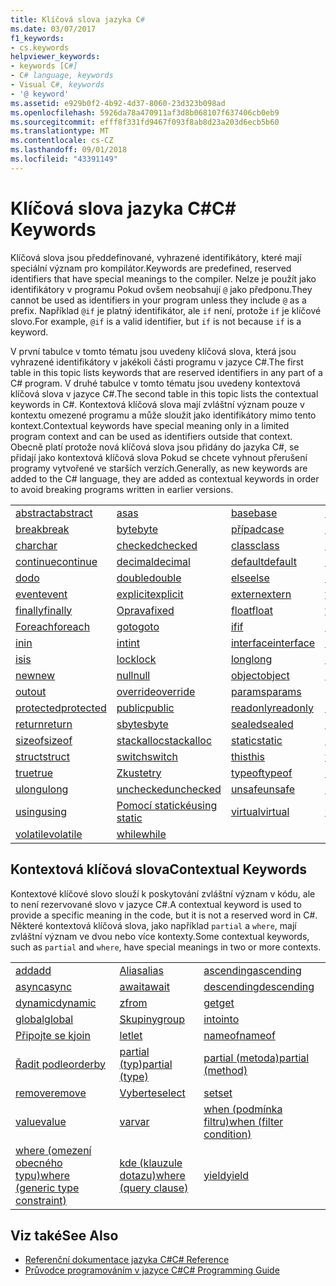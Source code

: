```yaml
---
title: Klíčová slova jazyka C#
ms.date: 03/07/2017
f1_keywords:
- cs.keywords
helpviewer_keywords:
- keywords [C#]
- C# language, keywords
- Visual C#, keywords
- '@ keyword'
ms.assetid: e929b0f2-4b92-4d37-8060-23d323b098ad
ms.openlocfilehash: 5926da78a470911af3d8b068107f637406cb0eb9
ms.sourcegitcommit: efff8f331fd9467f093f8ab8d23a203d6ecb5b60
ms.translationtype: MT
ms.contentlocale: cs-CZ
ms.lasthandoff: 09/01/2018
ms.locfileid: "43391149"
---
```

# <a name="c-keywords"></a><span data-ttu-id="425ba-102">Klíčová slova jazyka C#</span><span class="sxs-lookup"><span data-stu-id="425ba-102">C# Keywords</span></span>
<span data-ttu-id="425ba-103">Klíčová slova jsou předdefinované, vyhrazené identifikátory, které mají speciální význam pro kompilátor.</span><span class="sxs-lookup"><span data-stu-id="425ba-103">Keywords are predefined, reserved identifiers that have special meanings to the compiler.</span></span> <span data-ttu-id="425ba-104">Nelze je použít jako identifikátory v programu Pokud ovšem neobsahují `@` jako předponu.</span><span class="sxs-lookup"><span data-stu-id="425ba-104">They cannot be used as identifiers in your program unless they include `@` as a prefix.</span></span> <span data-ttu-id="425ba-105">Například `@if` je platný identifikátor, ale `if` není, protože `if` je klíčové slovo.</span><span class="sxs-lookup"><span data-stu-id="425ba-105">For example, `@if` is a valid identifier, but `if` is not because `if` is a keyword.</span></span>  
  
 <span data-ttu-id="425ba-106">V první tabulce v tomto tématu jsou uvedeny klíčová slova, která jsou vyhrazené identifikátory v jakékoli části programu v jazyce C#.</span><span class="sxs-lookup"><span data-stu-id="425ba-106">The first table in this topic lists keywords that are reserved identifiers in any part of a C# program.</span></span> <span data-ttu-id="425ba-107">V druhé tabulce v tomto tématu jsou uvedeny kontextová klíčová slova v jazyce C#.</span><span class="sxs-lookup"><span data-stu-id="425ba-107">The second table in this topic lists the contextual keywords in C#.</span></span> <span data-ttu-id="425ba-108">Kontextová klíčová slova mají zvláštní význam pouze v kontextu omezené programu a může sloužit jako identifikátory mimo tento kontext.</span><span class="sxs-lookup"><span data-stu-id="425ba-108">Contextual keywords have special meaning only in a limited program context and can be used as identifiers outside that context.</span></span> <span data-ttu-id="425ba-109">Obecně platí protože nová klíčová slova jsou přidány do jazyka C#, se přidají jako kontextová klíčová slova Pokud se chcete vyhnout přerušení programy vytvořené ve starších verzích.</span><span class="sxs-lookup"><span data-stu-id="425ba-109">Generally, as new keywords are added to the C# language, they are added as contextual keywords in order to avoid breaking programs written in earlier versions.</span></span>  
  
|||||  
|---|---|---|---|  
|[<span data-ttu-id="425ba-110">abstract</span><span class="sxs-lookup"><span data-stu-id="425ba-110">abstract</span></span>](../../../csharp/language-reference/keywords/abstract.md)|[<span data-ttu-id="425ba-111">as</span><span class="sxs-lookup"><span data-stu-id="425ba-111">as</span></span>](../../../csharp/language-reference/keywords/as.md)|[<span data-ttu-id="425ba-112">base</span><span class="sxs-lookup"><span data-stu-id="425ba-112">base</span></span>](../../../csharp/language-reference/keywords/base.md)|[<span data-ttu-id="425ba-113">bool</span><span class="sxs-lookup"><span data-stu-id="425ba-113">bool</span></span>](../../../csharp/language-reference/keywords/bool.md)|  
|[<span data-ttu-id="425ba-114">break</span><span class="sxs-lookup"><span data-stu-id="425ba-114">break</span></span>](../../../csharp/language-reference/keywords/break.md)|[<span data-ttu-id="425ba-115">byte</span><span class="sxs-lookup"><span data-stu-id="425ba-115">byte</span></span>](../../../csharp/language-reference/keywords/byte.md)|[<span data-ttu-id="425ba-116">případ</span><span class="sxs-lookup"><span data-stu-id="425ba-116">case</span></span>](../../../csharp/language-reference/keywords/switch.md)|[<span data-ttu-id="425ba-117">catch</span><span class="sxs-lookup"><span data-stu-id="425ba-117">catch</span></span>](../../../csharp/language-reference/keywords/try-catch.md)|  
|[<span data-ttu-id="425ba-118">char</span><span class="sxs-lookup"><span data-stu-id="425ba-118">char</span></span>](../../../csharp/language-reference/keywords/char.md)|[<span data-ttu-id="425ba-119">checked</span><span class="sxs-lookup"><span data-stu-id="425ba-119">checked</span></span>](../../../csharp/language-reference/keywords/checked.md)|[<span data-ttu-id="425ba-120">class</span><span class="sxs-lookup"><span data-stu-id="425ba-120">class</span></span>](../../../csharp/language-reference/keywords/class.md)|[<span data-ttu-id="425ba-121">const</span><span class="sxs-lookup"><span data-stu-id="425ba-121">const</span></span>](../../../csharp/language-reference/keywords/const.md)|  
|[<span data-ttu-id="425ba-122">continue</span><span class="sxs-lookup"><span data-stu-id="425ba-122">continue</span></span>](../../../csharp/language-reference/keywords/continue.md)|[<span data-ttu-id="425ba-123">decimal</span><span class="sxs-lookup"><span data-stu-id="425ba-123">decimal</span></span>](../../../csharp/language-reference/keywords/decimal.md)|[<span data-ttu-id="425ba-124">default</span><span class="sxs-lookup"><span data-stu-id="425ba-124">default</span></span>](../../../csharp/language-reference/keywords/default.md)|[<span data-ttu-id="425ba-125">delegate</span><span class="sxs-lookup"><span data-stu-id="425ba-125">delegate</span></span>](../../../csharp/language-reference/keywords/delegate.md)|  
|[<span data-ttu-id="425ba-126">do</span><span class="sxs-lookup"><span data-stu-id="425ba-126">do</span></span>](../../../csharp/language-reference/keywords/do.md)|[<span data-ttu-id="425ba-127">double</span><span class="sxs-lookup"><span data-stu-id="425ba-127">double</span></span>](../../../csharp/language-reference/keywords/double.md)|[<span data-ttu-id="425ba-128">else</span><span class="sxs-lookup"><span data-stu-id="425ba-128">else</span></span>](../../../csharp/language-reference/keywords/if-else.md)|[<span data-ttu-id="425ba-129">enum</span><span class="sxs-lookup"><span data-stu-id="425ba-129">enum</span></span>](../../../csharp/language-reference/keywords/enum.md)|  
|[<span data-ttu-id="425ba-130">event</span><span class="sxs-lookup"><span data-stu-id="425ba-130">event</span></span>](../../../csharp/language-reference/keywords/event.md)|[<span data-ttu-id="425ba-131">explicit</span><span class="sxs-lookup"><span data-stu-id="425ba-131">explicit</span></span>](../../../csharp/language-reference/keywords/explicit.md)|[<span data-ttu-id="425ba-132">extern</span><span class="sxs-lookup"><span data-stu-id="425ba-132">extern</span></span>](../../../csharp/language-reference/keywords/extern.md)|[<span data-ttu-id="425ba-133">false</span><span class="sxs-lookup"><span data-stu-id="425ba-133">false</span></span>](../../../csharp/language-reference/keywords/false.md)|  
|[<span data-ttu-id="425ba-134">finally</span><span class="sxs-lookup"><span data-stu-id="425ba-134">finally</span></span>](../../../csharp/language-reference/keywords/try-finally.md)|[<span data-ttu-id="425ba-135">Oprava</span><span class="sxs-lookup"><span data-stu-id="425ba-135">fixed</span></span>](../../../csharp/language-reference/keywords/fixed-statement.md)|[<span data-ttu-id="425ba-136">float</span><span class="sxs-lookup"><span data-stu-id="425ba-136">float</span></span>](../../../csharp/language-reference/keywords/float.md)|[<span data-ttu-id="425ba-137">for</span><span class="sxs-lookup"><span data-stu-id="425ba-137">for</span></span>](../../../csharp/language-reference/keywords/for.md)|  
|[<span data-ttu-id="425ba-138">Foreach</span><span class="sxs-lookup"><span data-stu-id="425ba-138">foreach</span></span>](../../../csharp/language-reference/keywords/foreach-in.md)|[<span data-ttu-id="425ba-139">goto</span><span class="sxs-lookup"><span data-stu-id="425ba-139">goto</span></span>](../../../csharp/language-reference/keywords/goto.md)|[<span data-ttu-id="425ba-140">if</span><span class="sxs-lookup"><span data-stu-id="425ba-140">if</span></span>](../../../csharp/language-reference/keywords/if-else.md)|[<span data-ttu-id="425ba-141">implicit</span><span class="sxs-lookup"><span data-stu-id="425ba-141">implicit</span></span>](../../../csharp/language-reference/keywords/implicit.md)|  
|[<span data-ttu-id="425ba-142">in</span><span class="sxs-lookup"><span data-stu-id="425ba-142">in</span></span>](../../../csharp/language-reference/keywords/in.md)|[<span data-ttu-id="425ba-143">int</span><span class="sxs-lookup"><span data-stu-id="425ba-143">int</span></span>](../../../csharp/language-reference/keywords/int.md)|[<span data-ttu-id="425ba-144">interface</span><span class="sxs-lookup"><span data-stu-id="425ba-144">interface</span></span>](../../../csharp/language-reference/keywords/interface.md)|[<span data-ttu-id="425ba-145">internal</span><span class="sxs-lookup"><span data-stu-id="425ba-145">internal</span></span>](../../../csharp/language-reference/keywords/internal.md)|
|[<span data-ttu-id="425ba-146">is</span><span class="sxs-lookup"><span data-stu-id="425ba-146">is</span></span>](../../../csharp/language-reference/keywords/is.md)|[<span data-ttu-id="425ba-147">lock</span><span class="sxs-lookup"><span data-stu-id="425ba-147">lock</span></span>](../../../csharp/language-reference/keywords/lock-statement.md)|[<span data-ttu-id="425ba-148">long</span><span class="sxs-lookup"><span data-stu-id="425ba-148">long</span></span>](../../../csharp/language-reference/keywords/long.md)|[<span data-ttu-id="425ba-149">namespace</span><span class="sxs-lookup"><span data-stu-id="425ba-149">namespace</span></span>](../../../csharp/language-reference/keywords/namespace.md)|
|[<span data-ttu-id="425ba-150">new</span><span class="sxs-lookup"><span data-stu-id="425ba-150">new</span></span>](../../../csharp/language-reference/keywords/new.md)|[<span data-ttu-id="425ba-151">null</span><span class="sxs-lookup"><span data-stu-id="425ba-151">null</span></span>](../../../csharp/language-reference/keywords/null.md)|[<span data-ttu-id="425ba-152">object</span><span class="sxs-lookup"><span data-stu-id="425ba-152">object</span></span>](../../../csharp/language-reference/keywords/object.md)|[<span data-ttu-id="425ba-153">operator</span><span class="sxs-lookup"><span data-stu-id="425ba-153">operator</span></span>](../../../csharp/language-reference/keywords/operator.md)|
|[<span data-ttu-id="425ba-154">out</span><span class="sxs-lookup"><span data-stu-id="425ba-154">out</span></span>](../../../csharp/language-reference/keywords/out.md)|[<span data-ttu-id="425ba-155">override</span><span class="sxs-lookup"><span data-stu-id="425ba-155">override</span></span>](../../../csharp/language-reference/keywords/override.md)|[<span data-ttu-id="425ba-156">params</span><span class="sxs-lookup"><span data-stu-id="425ba-156">params</span></span>](../../../csharp/language-reference/keywords/params.md)|[<span data-ttu-id="425ba-157">private</span><span class="sxs-lookup"><span data-stu-id="425ba-157">private</span></span>](../../../csharp/language-reference/keywords/private.md)|
|[<span data-ttu-id="425ba-158">protected</span><span class="sxs-lookup"><span data-stu-id="425ba-158">protected</span></span>](../../../csharp/language-reference/keywords/protected.md)|[<span data-ttu-id="425ba-159">public</span><span class="sxs-lookup"><span data-stu-id="425ba-159">public</span></span>](../../../csharp/language-reference/keywords/public.md)|[<span data-ttu-id="425ba-160">readonly</span><span class="sxs-lookup"><span data-stu-id="425ba-160">readonly</span></span>](../../../csharp/language-reference/keywords/readonly.md)|[<span data-ttu-id="425ba-161">ref</span><span class="sxs-lookup"><span data-stu-id="425ba-161">ref</span></span>](../../../csharp/language-reference/keywords/ref.md)|
|[<span data-ttu-id="425ba-162">return</span><span class="sxs-lookup"><span data-stu-id="425ba-162">return</span></span>](../../../csharp/language-reference/keywords/return.md)|[<span data-ttu-id="425ba-163">sbyte</span><span class="sxs-lookup"><span data-stu-id="425ba-163">sbyte</span></span>](../../../csharp/language-reference/keywords/sbyte.md)|[<span data-ttu-id="425ba-164">sealed</span><span class="sxs-lookup"><span data-stu-id="425ba-164">sealed</span></span>](../../../csharp/language-reference/keywords/sealed.md)|[<span data-ttu-id="425ba-165">short</span><span class="sxs-lookup"><span data-stu-id="425ba-165">short</span></span>](../../../csharp/language-reference/keywords/short.md)||
[<span data-ttu-id="425ba-166">sizeof</span><span class="sxs-lookup"><span data-stu-id="425ba-166">sizeof</span></span>](../../../csharp/language-reference/keywords/sizeof.md)|[<span data-ttu-id="425ba-167">stackalloc</span><span class="sxs-lookup"><span data-stu-id="425ba-167">stackalloc</span></span>](../../../csharp/language-reference/keywords/stackalloc.md)|[<span data-ttu-id="425ba-168">static</span><span class="sxs-lookup"><span data-stu-id="425ba-168">static</span></span>](../../../csharp/language-reference/keywords/static.md)|[<span data-ttu-id="425ba-169">string</span><span class="sxs-lookup"><span data-stu-id="425ba-169">string</span></span>](../../../csharp/language-reference/keywords/string.md)|
|[<span data-ttu-id="425ba-170">struct</span><span class="sxs-lookup"><span data-stu-id="425ba-170">struct</span></span>](../../../csharp/language-reference/keywords/struct.md)|[<span data-ttu-id="425ba-171">switch</span><span class="sxs-lookup"><span data-stu-id="425ba-171">switch</span></span>](../../../csharp/language-reference/keywords/switch.md)|[<span data-ttu-id="425ba-172">this</span><span class="sxs-lookup"><span data-stu-id="425ba-172">this</span></span>](../../../csharp/language-reference/keywords/this.md)|[<span data-ttu-id="425ba-173">throw</span><span class="sxs-lookup"><span data-stu-id="425ba-173">throw</span></span>](../../../csharp/language-reference/keywords/throw.md)|
|[<span data-ttu-id="425ba-174">true</span><span class="sxs-lookup"><span data-stu-id="425ba-174">true</span></span>](../../../csharp/language-reference/keywords/true.md)|[<span data-ttu-id="425ba-175">Zkuste</span><span class="sxs-lookup"><span data-stu-id="425ba-175">try</span></span>](../../../csharp/language-reference/keywords/try-catch.md)|[<span data-ttu-id="425ba-176">typeof</span><span class="sxs-lookup"><span data-stu-id="425ba-176">typeof</span></span>](../../../csharp/language-reference/keywords/typeof.md)|[<span data-ttu-id="425ba-177">uint</span><span class="sxs-lookup"><span data-stu-id="425ba-177">uint</span></span>](../../../csharp/language-reference/keywords/uint.md)|
|[<span data-ttu-id="425ba-178">ulong</span><span class="sxs-lookup"><span data-stu-id="425ba-178">ulong</span></span>](../../../csharp/language-reference/keywords/ulong.md)|[<span data-ttu-id="425ba-179">unchecked</span><span class="sxs-lookup"><span data-stu-id="425ba-179">unchecked</span></span>](../../../csharp/language-reference/keywords/unchecked.md)|[<span data-ttu-id="425ba-180">unsafe</span><span class="sxs-lookup"><span data-stu-id="425ba-180">unsafe</span></span>](../../../csharp/language-reference/keywords/unsafe.md)|[<span data-ttu-id="425ba-181">ushort</span><span class="sxs-lookup"><span data-stu-id="425ba-181">ushort</span></span>](../../../csharp/language-reference/keywords/ushort.md)|
|[<span data-ttu-id="425ba-182">using</span><span class="sxs-lookup"><span data-stu-id="425ba-182">using</span></span>](../../../csharp/language-reference/keywords/using.md)|[<span data-ttu-id="425ba-183">Pomocí statické</span><span class="sxs-lookup"><span data-stu-id="425ba-183">using static</span></span>](using-static.md)|[<span data-ttu-id="425ba-184">virtual</span><span class="sxs-lookup"><span data-stu-id="425ba-184">virtual</span></span>](../../../csharp/language-reference/keywords/virtual.md)|[<span data-ttu-id="425ba-185">void</span><span class="sxs-lookup"><span data-stu-id="425ba-185">void</span></span>](../../../csharp/language-reference/keywords/void.md)|
|[<span data-ttu-id="425ba-186">volatile</span><span class="sxs-lookup"><span data-stu-id="425ba-186">volatile</span></span>](../../../csharp/language-reference/keywords/volatile.md)|[<span data-ttu-id="425ba-187">while</span><span class="sxs-lookup"><span data-stu-id="425ba-187">while</span></span>](../../../csharp/language-reference/keywords/while.md)|

## <a name="contextual-keywords"></a><span data-ttu-id="425ba-188">Kontextová klíčová slova</span><span class="sxs-lookup"><span data-stu-id="425ba-188">Contextual Keywords</span></span>  
 <span data-ttu-id="425ba-189">Kontextové klíčové slovo slouží k poskytování zvláštní význam v kódu, ale to není rezervované slovo v jazyce C#.</span><span class="sxs-lookup"><span data-stu-id="425ba-189">A contextual keyword is used to provide a specific meaning in the code, but it is not a reserved word in C#.</span></span> <span data-ttu-id="425ba-190">Některé kontextová klíčová slova, jako například `partial` a `where`, mají zvláštní význam ve dvou nebo více kontexty.</span><span class="sxs-lookup"><span data-stu-id="425ba-190">Some contextual keywords, such as `partial` and `where`, have special meanings in two or more contexts.</span></span>  
  
||||  
|---|---|---|  
|[<span data-ttu-id="425ba-191">add</span><span class="sxs-lookup"><span data-stu-id="425ba-191">add</span></span>](../../../csharp/language-reference/keywords/add.md)|[<span data-ttu-id="425ba-192">Alias</span><span class="sxs-lookup"><span data-stu-id="425ba-192">alias</span></span>](../../../csharp/language-reference/keywords/extern-alias.md)|[<span data-ttu-id="425ba-193">ascending</span><span class="sxs-lookup"><span data-stu-id="425ba-193">ascending</span></span>](../../../csharp/language-reference/keywords/ascending.md)|  
|[<span data-ttu-id="425ba-194">async</span><span class="sxs-lookup"><span data-stu-id="425ba-194">async</span></span>](../../../csharp/language-reference/keywords/async.md)|[<span data-ttu-id="425ba-195">await</span><span class="sxs-lookup"><span data-stu-id="425ba-195">await</span></span>](../../../csharp/language-reference/keywords/await.md)|[<span data-ttu-id="425ba-196">descending</span><span class="sxs-lookup"><span data-stu-id="425ba-196">descending</span></span>](../../../csharp/language-reference/keywords/descending.md)|  
|[<span data-ttu-id="425ba-197">dynamic</span><span class="sxs-lookup"><span data-stu-id="425ba-197">dynamic</span></span>](../../../csharp/language-reference/keywords/dynamic.md)|[<span data-ttu-id="425ba-198">z</span><span class="sxs-lookup"><span data-stu-id="425ba-198">from</span></span>](../../../csharp/language-reference/keywords/from-clause.md)|[<span data-ttu-id="425ba-199">get</span><span class="sxs-lookup"><span data-stu-id="425ba-199">get</span></span>](../../../csharp/language-reference/keywords/get.md)|  
|[<span data-ttu-id="425ba-200">global</span><span class="sxs-lookup"><span data-stu-id="425ba-200">global</span></span>](../../../csharp/language-reference/keywords/global.md)|[<span data-ttu-id="425ba-201">Skupiny</span><span class="sxs-lookup"><span data-stu-id="425ba-201">group</span></span>](../../../csharp/language-reference/keywords/group-clause.md)|[<span data-ttu-id="425ba-202">into</span><span class="sxs-lookup"><span data-stu-id="425ba-202">into</span></span>](../../../csharp/language-reference/keywords/into.md)|  
|[<span data-ttu-id="425ba-203">Připojte se k</span><span class="sxs-lookup"><span data-stu-id="425ba-203">join</span></span>](../../../csharp/language-reference/keywords/join-clause.md)|[<span data-ttu-id="425ba-204">let</span><span class="sxs-lookup"><span data-stu-id="425ba-204">let</span></span>](../../../csharp/language-reference/keywords/let-clause.md)|[<span data-ttu-id="425ba-205">nameof</span><span class="sxs-lookup"><span data-stu-id="425ba-205">nameof</span></span>](nameof.md)|   
|[<span data-ttu-id="425ba-206">Řadit podle</span><span class="sxs-lookup"><span data-stu-id="425ba-206">orderby</span></span>](../../../csharp/language-reference/keywords/orderby-clause.md)|[<span data-ttu-id="425ba-207">partial (typ)</span><span class="sxs-lookup"><span data-stu-id="425ba-207">partial (type)</span></span>](../../../csharp/language-reference/keywords/partial-type.md)|[<span data-ttu-id="425ba-208">partial (metoda)</span><span class="sxs-lookup"><span data-stu-id="425ba-208">partial (method)</span></span>](../../../csharp/language-reference/keywords/partial-method.md)|   
|[<span data-ttu-id="425ba-209">remove</span><span class="sxs-lookup"><span data-stu-id="425ba-209">remove</span></span>](../../../csharp/language-reference/keywords/remove.md)|[<span data-ttu-id="425ba-210">Vyberte</span><span class="sxs-lookup"><span data-stu-id="425ba-210">select</span></span>](../../../csharp/language-reference/keywords/select-clause.md)|[<span data-ttu-id="425ba-211">set</span><span class="sxs-lookup"><span data-stu-id="425ba-211">set</span></span>](../../../csharp/language-reference/keywords/set.md)|   
|[<span data-ttu-id="425ba-212">value</span><span class="sxs-lookup"><span data-stu-id="425ba-212">value</span></span>](../../../csharp/language-reference/keywords/value.md)|[<span data-ttu-id="425ba-213">var</span><span class="sxs-lookup"><span data-stu-id="425ba-213">var</span></span>](../../../csharp/language-reference/keywords/var.md)|[<span data-ttu-id="425ba-214">when (podmínka filtru)</span><span class="sxs-lookup"><span data-stu-id="425ba-214">when (filter condition)</span></span>](when.md)|   
|[<span data-ttu-id="425ba-215">where (omezení obecného typu)</span><span class="sxs-lookup"><span data-stu-id="425ba-215">where (generic type constraint)</span></span>](../../../csharp/language-reference/keywords/where-generic-type-constraint.md)|[<span data-ttu-id="425ba-216">kde (klauzule dotazu)</span><span class="sxs-lookup"><span data-stu-id="425ba-216">where (query clause)</span></span>](../../../csharp/language-reference/keywords/where-clause.md)|[<span data-ttu-id="425ba-217">yield</span><span class="sxs-lookup"><span data-stu-id="425ba-217">yield</span></span>](../../../csharp/language-reference/keywords/yield.md)|  
  
## <a name="see-also"></a><span data-ttu-id="425ba-218">Viz také</span><span class="sxs-lookup"><span data-stu-id="425ba-218">See Also</span></span>

- [<span data-ttu-id="425ba-219">Referenční dokumentace jazyka C#</span><span class="sxs-lookup"><span data-stu-id="425ba-219">C# Reference</span></span>](../../../csharp/language-reference/index.md)  
- [<span data-ttu-id="425ba-220">Průvodce programováním v jazyce C#</span><span class="sxs-lookup"><span data-stu-id="425ba-220">C# Programming Guide</span></span>](../../../csharp/programming-guide/index.md)
